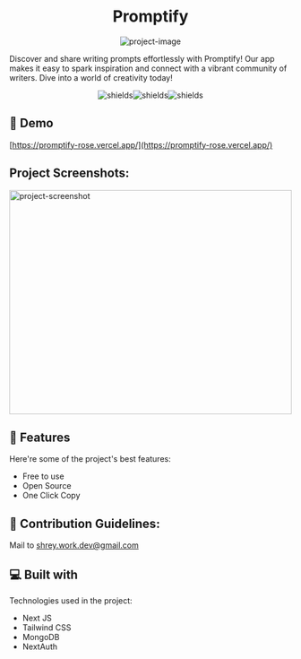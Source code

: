<h1 align="center" id="title">Promptify</h1>

<p align="center"><img src="https://socialify.git.ci/Shreykc1/Promptify/image?font=Raleway&amp;language=1&amp;name=1&amp;owner=1&amp;pattern=Formal%20Invitation&amp;stargazers=1&amp;theme=Dark" alt="project-image"></p>

Discover and share writing prompts effortlessly with Promptify! Our app makes it easy to spark inspiration and connect with a vibrant community of writers. Dive into a world of creativity today!

<p align="center"><img src="https://img.shields.io/badge/NextJS-white" alt="shields"><img src="https://img.shields.io/badge/MongoDB-green" alt="shields"><img src="https://img.shields.io/badge/NextAuth-blue" alt="shields"></p>

<h2>🚀 Demo</h2>

[https://promptify-rose.vercel.app/](https://promptify-rose.vercel.app/)

<h2>Project Screenshots:</h2>

<img src="https://cloud.appwrite.io/v1/storage/buckets/667c8d23002acab49636/files/66d7d7d0001392cffc47/view?project=667c7b0f00312f83d8cb&amp;project=667c7b0f00312f83d8cb&amp;mode=admin" alt="project-screenshot" width="100%" height="400/">

  
  
<h2>🧐 Features</h2>

Here're some of the project's best features:

*   Free to use
*   Open Source
*   One Click Copy


<h2>🍰 Contribution Guidelines:</h2>

Mail to shrey.work.dev@gmail.com

  
  
<h2>💻 Built with</h2>

Technologies used in the project:

*   Next JS
*   Tailwind CSS
*   MongoDB
*   NextAuth
